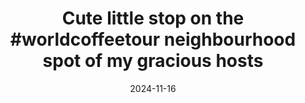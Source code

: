 ---
layout: post
title: "Cute little stop on the #worldcoffeetour neighbourhood spot of my gracious hosts"
date: 2024-11-16
city: "Unknown"
country: "Unknown"
continent: "World"
latitude: 
longitude: 
cafe_name: ""
rating: 
notes: "Cute little stop on the neighbourhood spot of my gracious hosts Milky-'s - espresso was very much on point"
image_url: "/media/posts/202411/467167622_18478380619001623_8156972620978474810_n_18432464845079650.jpg"
images:
  - "/media/posts/202411/467167622_18478380619001623_8156972620978474810_n_18432464845079650.jpg"
  - "/media/posts/202411/467409673_18478380640001623_441445386941805434_n_18086436940519542.jpg"
  - "/media/posts/202411/467128588_18478380652001623_1700815305626939239_n_18021473129533527.jpg"
  - "/media/posts/202411/467184547_18478380661001623_116005719331722116_n_18126486595389486.jpg"
instagram_url: ""
---